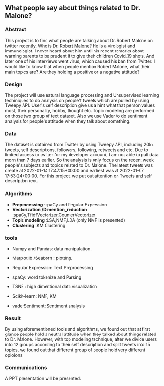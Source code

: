## What people say about things related to Dr. Malone?

### Abstract
This project is to find what people are talking about Dr. Robert Malone on twitter recently.
Who is Dr. [Robert Malone](https://en.wikipedia.org/wiki/Robert_W._Malone)? He is a virologist and immunologist. I never heard about him until his recent remarks about warning parents to be prudent if to give their children Covid_19 shots. And later one of his interviews went virus, which caused his ban from Twitter. I would like to know that when people mention Robert Malone, what  their main topics are? Are they holding a positive or a negative attitude?

### Design
The project will use natural language processing and Unsupervised learning techiniques to do analysis on people't tweets which are pulled by using Tweepy API. User's self description give us a hint what that person values most, their personality, hobby, thought etc. Topic modeling are performed on those two group of text dataset. Also we use Vader to do sentiment analysis for people's attitude when they talk about something.

### Data

The dataset is obtained from Twitter by using Tweepy API, including 20k+ tweets, self descriptions, followers, following, retweets and etc. Due to limited access to twitter for my developer account, I am not able to pull data morn than 7 days earlier. So the analysis is only focus on the recent week people's subjects and topics related to Dr. Malone. The latest tweets was create at 2022-01-14 17:47:15+00:00 and earliest was at 2022-01-07 17:53:24+00:00. For this project, we put out attention on Tweets and self description text.


### Algorithms
- **Preprocessing**  :spaCy and Regular Expression
- **Vectorization /Dimention_reduction** :spaCy,TfidfVectorizer,CounterVectorizer
- **Topic modeling** :LSA,NMF,LDA (only NMF is presented)
- **Clustering**  :KM Clustering

### tools
- Numpy and Pandas: data manipulation.
- Matplotlib /Seaborn : plotting.
- Regular Expression: Text Preprocessing
- spaCy: word tokenize and Parsing
- TSNE : high dimentional data visualization

- Scikit-learn: NMF, KM
- vaderSentiment: Sentiment analysis

### Result
By using aforementioned tools and algorithms, we found out that at first glance people hold a neutral attitude when they talked about things related to Dr. Malone. However, with top modeling technique, after we divide users into 12 groups according to their self description and split tweets into 15 topics, we found out that different group of people hold very different opioions.


### Communications
A PPT presentation will be presented.
